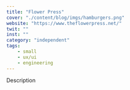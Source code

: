 ```yaml
---
title: "Flower Press"
cover: "./content/blog/imgs/hamburgers.png"
website: "https://www.theflowerpress.net/"
twit: ""
inst: ""
category: "independent"
tags:
    - small
    - ux/ui
    - engineering
---
```


Description
